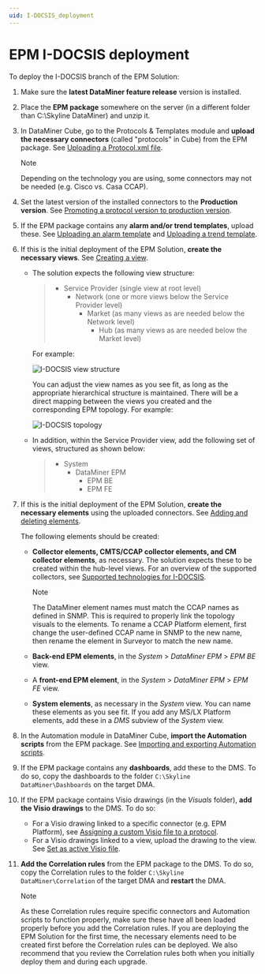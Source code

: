 ```yaml
---
uid: I-DOCSIS_deployment
---
```


# EPM I-DOCSIS deployment

To deploy the I-DOCSIS branch of the EPM Solution:

1. Make sure the **latest DataMiner feature release** version is installed.

1. Place the **EPM package** somewhere on the server (in a different folder than C:\Skyline DataMiner) and unzip it.

1. In DataMiner Cube, go to the Protocols & Templates module and **upload the necessary connectors** (called "protocols" in Cube) from the EPM package. See [Uploading a Protocol.xml file](xref:Adding_a_protocol_or_protocol_version_to_your_DataMiner_System#uploading-a-protocolxml-file).

   > [!NOTE]
   > Depending on the technology you are using, some connectors may not be needed (e.g. Cisco vs. Casa CCAP).

1. Set the latest version of the installed connectors to the **Production version**. See [Promoting a protocol version to production version](xref:Promoting_a_protocol_version_to_production_version).

1. If the EPM package contains any **alarm and/or trend templates**, upload these. See [Uploading an alarm template](xref:Managing_alarm_templates#uploading-an-alarm-template) and [Uploading a trend template](xref:Adding_and_deleting_trend_templates#uploading-a-trend-template).

1. If this is the initial deployment of the EPM Solution, **create the necessary views**. See [Creating a view](xref:Managing_views#creating-a-view).

   - The solution expects the following view structure:

     > - Service Provider (single view at root level)
     >   - Network (one or more views below the Service Provider level)
     >     - Market (as many views as are needed below the Network level)
     >       - Hub (as many views as are needed below the Market level)

     For example:

     ![I-DOCSIS view structure](~/user-guide/images/I-DOCSIS_view_structure.png)

     You can adjust the view names as you see fit, as long as the appropriate hierarchical structure is maintained. There will be a direct mapping between the views you created and the corresponding EPM topology. For example:

     ![I-DOCSIS topology](~/user-guide/images/I-DOCSIS_topology.png)

   - In addition, within the Service Provider view, add the following set of views, structured as shown below:

     > - System
     >   - DataMiner EPM
     >     - EPM BE
     >     - EPM FE

1. If this is the initial deployment of the EPM Solution, **create the necessary elements** using the uploaded connectors. See [Adding and deleting elements](xref:Adding_and_deleting_elements).

   The following elements should be created:

   - **Collector elements, CMTS/CCAP collector elements, and CM collector elements**, as necessary. The solution expects these to be created within the hub-level views. For an overview of the supported collectors, see [Supported technologies for I-DOCSIS](xref:I-DOCSIS_supported_technologies).

     > [!NOTE]
     > The DataMiner element names must match the CCAP names as defined in SNMP. This is required to properly link the topology visuals to the elements. To rename a CCAP Platform element, first change the user-defined CCAP name in SNMP to the new name, then rename the element in Surveyor to match the new name.

   - **Back-end EPM elements**, in the *System* > *DataMiner EPM* > *EPM BE* view.
   - A **front-end EPM element**, in the *System* > *DataMiner EPM* > *EPM FE* view.
   - **System elements**, as necessary in the *System* view. You can name these elements as you see fit. If you add any MS/LX Platform elements, add these in a *DMS* subview of the *System* view.

1. In the Automation module in DataMiner Cube, **import the Automation scripts** from the EPM package. See [Importing and exporting Automation scripts](xref:Managing_Automation_scripts#importing-and-exporting-automation-scripts).

1. If the EPM package contains any **dashboards**, add these to the DMS. To do so, copy the dashboards to the folder `C:\Skyline DataMiner\Dashboards` on the target DMA.

1. If the EPM package contains Visio drawings (in the *Visuals* folder), **add the Visio drawings** to the DMS. To do so:

   - For a Visio drawing linked to a specific connector (e.g. EPM Platform), see [Assigning a custom Visio file to a protocol](xref:Managing_Visio_files_linked_to_protocols#assigning-a-custom-visio-file-to-a-protocol).
   - For a Visio drawings linked to a view, upload the drawing to the view. See [Set as active Visio file](xref:Editing_a_visual_overview_in_DataMiner_Cube#set-as-active-visio-file).

1. **Add the Correlation rules** from the EPM package to the DMS. To do so, copy the Correlation rules to the folder `C:\Skyline DataMiner\Correlation` of the target DMA and **restart** the DMA.

   > [!NOTE]
   > As these Correlation rules require specific connectors and Automation scripts to function properly, make sure these have all been loaded properly before you add the Correlation rules. If you are deploying the EPM Solution for the first time, the necessary elements need to be created first before the Correlation rules can be deployed. We also recommend that you review the Correlation rules both when you initially deploy them and during each upgrade.
